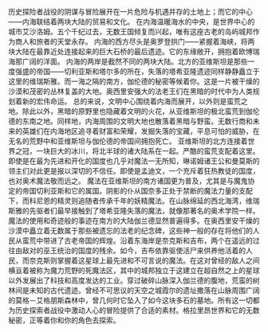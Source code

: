 历史探险者战役的阴谋与冒险展开在一片危险与机遇并存的土地上；而它的中心——内海联结着两块大陆的贸易和文化。
在内海温暖海水的中央，是世界中心的城市艾沙洛姆。五个千纪过去，无数王国倾复而兴起，唯有这座古老的岛屿城邦作为商人和旅者的天堂永存。
内海的西方尽头是奥罗登拱门——紧握着海峡，将两块大陆在最靠近处连接起来的巨大石桥的最后遗迹。它的东缘敞开，拥抱着欧博瑞海那广阔的洋面。
内海的两岸是截然不同的两块大陆。北方的亚维斯坦是那些一度强盛的帝国——切利亚斯和塔尔多的所在，失落的塔希亚隆遗迹同样静静矗立于这里的维瑞斯雅。而一海之隔的南方，伽伦德的秘密等候着你。这是一片被干燥的沙漠和茂密的丛林复盖的大地。奥西里安强大的法老王们在黑暗的时代中为人类规划着新的宏伟命运。
总的来说，文明中心围绕着内海而展开，以外则是蛮荒之地。除此以外，黑暗的原野里也隐藏着文明的火花，从亚维斯坦的极北蛮荒到伽伦德的东南之地。同样地，内海周围的文明大地也散落着黑暗与野蛮。无数行商和未来的英雄们在内海地区追寻着财富和荣耀，发掘失落的宝藏，平息可怕的威胁，在无名的荒野中和亚维斯坦与伽伦德的帝国间拥抱死亡。
亚维斯坦的北方连接着世界之冠，一块巨大的冰川，将北半球的诸大陆系在一起。严酷的蛮荒支配着这里。即使是在最为先进和开化的国度也几乎对魔法一无所知，琳诺姆诸王公和曼莫斯的领主们对此更是报以深切的不信任。即使是孟迪文，一个充斥着狂热教徒的国度，也对奥术魔法敬而远之。
魔法在亚维斯坦的南方诸国更为普及，尤其是与魔鬼协定的帝国切利亚斯和它的属国。阴影的仆从国奈多正处于禁断的魔法力量的支配下，而科尼恩的精灵则追随者传承千年的妖精魔法。在山脉绵延的西北海湾，维瑞斯雅的先驱者们最早接触到了塔希亚隆失落的魔法，就像那著名的奥术学院一样。
魔法的使用和奇迹般的事迹在南方的大陆伽兰德显然普遍得多。在奥西里安干燥的沙漠中矗立着无数属于那些被遗忘的法老的纪念碑，这些神一般的存在将他们的人民从蛮荒中带进了古老帝国的辉煌。沿着东海岸是奈克斯和吉布，两个在遥远的过往由敌对的巫王统治的国度的残余。如今，吉布依靠驱使活尸来供养他活着的人民，而奈克斯则掌握着这星球上最先进和不可言说的魔法。在这对曾经的敌人之间横亘着被称为魔力荒野的死魔法区，其中的城邦独立于这建立在超自然之上的星球以外发展出了科技和高度发达的工业。穿过破碎山脉深入伽兰德的腹地，荒蛮的树林间是未知的古代遗迹。曾经不可思议的天空之城霞尔的遗址撒落在山脉周围广阔的莫格－艾格朋斯森林中，曾几何时它坠入了如今这块多石的墓地。所有这一切都为历史探索者战役中激动人心的冒险提供了合适的素材。格拉里昂世界和它的无数秘密，正等着你和你的角色去探索。